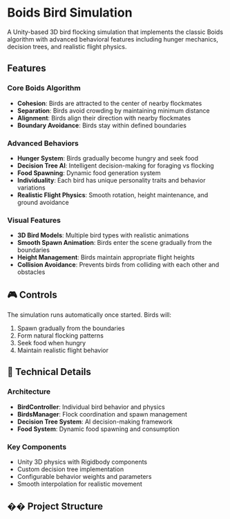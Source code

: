 # Boids Bird Simulation

A Unity-based 3D bird flocking simulation that implements the classic Boids algorithm with advanced behavioral features including hunger mechanics, decision trees, and realistic flight physics.

##  Features

### Core Boids Algorithm
- **Cohesion**: Birds are attracted to the center of nearby flockmates
- **Separation**: Birds avoid crowding by maintaining minimum distance
- **Alignment**: Birds align their direction with nearby flockmates
- **Boundary Avoidance**: Birds stay within defined boundaries

### Advanced Behaviors
- **Hunger System**: Birds gradually become hungry and seek food
- **Decision Tree AI**: Intelligent decision-making for foraging vs flocking
- **Food Spawning**: Dynamic food generation system
- **Individuality**: Each bird has unique personality traits and behavior variations
- **Realistic Flight Physics**: Smooth rotation, height maintenance, and ground avoidance

### Visual Features
- **3D Bird Models**: Multiple bird types with realistic animations
- **Smooth Spawn Animation**: Birds enter the scene gradually from the boundaries
- **Height Management**: Birds maintain appropriate flight heights
- **Collision Avoidance**: Prevents birds from colliding with each other and obstacles

## 🎮 Controls

The simulation runs automatically once started. Birds will:
1. Spawn gradually from the boundaries
2. Form natural flocking patterns
3. Seek food when hungry
4. Maintain realistic flight behavior

## 🎯 Technical Details

### Architecture
- **BirdController**: Individual bird behavior and physics
- **BirdsManager**: Flock coordination and spawn management
- **Decision Tree System**: AI decision-making framework
- **Food System**: Dynamic food spawning and consumption

### Key Components
- Unity 3D physics with Rigidbody components
- Custom decision tree implementation
- Configurable behavior weights and parameters
- Smooth interpolation for realistic movement

## �� Project Structure
